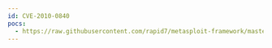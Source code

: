 ```yaml
---
id: CVE-2010-0840
pocs:
  - https://raw.githubusercontent.com/rapid7/metasploit-framework/master/modules/exploits/multi/browser/java_trusted_chain.rb
---
```

